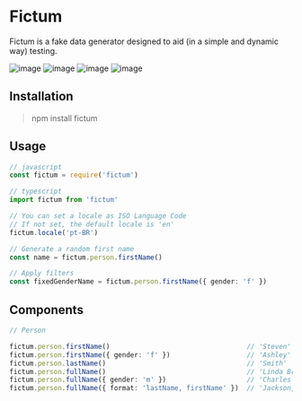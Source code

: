 # Fictum
Fictum is a fake data generator designed to aid (in a simple and dynamic way) testing.

![image](https://img.shields.io/github/license/leal32b/fictum?style=flat-square)
![image](https://img.shields.io/npm/v/fictum?style=flat-square)
![image](https://img.shields.io/npm/dw/fictum?style=flat-square)
![image](https://img.shields.io/github/issues/leal32b/fictum?style=flat-square)

## Installation
> npm install fictum

## Usage

```javascript
// javascript
const fictum = require('fictum')
```

```typescript
// typescript
import fictum from 'fictum'
```

```typescript
// You can set a locale as ISO Language Code
// If not set, the default locale is 'en'
fictum.locale('pt-BR')

// Generate a random first name
const name = fictum.person.firstName()

// Apply filters
const fixedGenderName = fictum.person.firstName({ gender: 'f' })
```

## Components

```typescript
// Person

fictum.person.firstName()                                  // 'Steven'
fictum.person.firstName({ gender: 'f' })                   // 'Ashley'
fictum.person.lastName()                                   // 'Smith'
fictum.person.fullName()                                   // 'Linda Brown'
fictum.person.fullName({ gender: 'm' })                    // 'Charles Williams'
fictum.person.fullName({ format: 'lastName, firstName' })  // 'Jackson, Paul'
```
